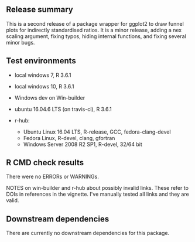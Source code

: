 ## Release summary
This is a second release of a package wrapper for ggplot2 to draw funnel plots for indirectly standardised ratios.  It is a minor release, adding a nex scaling argument, fixing typos, hiding internal functions, and fixing several minor bugs.

## Test environments
* local windows 7, R 3.6.1
* local windows 10, R 3.6.1
* Windows dev on Win-builder
* ubuntu 16.04.6 LTS (on travis-ci), R 3.6.1

* r-hub:
  * Ubuntu Linux 16.04 LTS, R-release, GCC, fedora-clang-devel
  * Fedora Linux, R-devel, clang, gfortran
  * Windows Server 2008 R2 SP1, R-devel, 32/64 bit

## R CMD check results
There were no ERRORs or WARNINGs.

NOTES on win-builder and r-hub about possibly invalid links.
These refer to DOIs in references in the vignette.  I've manually tested all links and they are valid.



## Downstream dependencies
There are currently no downstream dependencies for this package.
